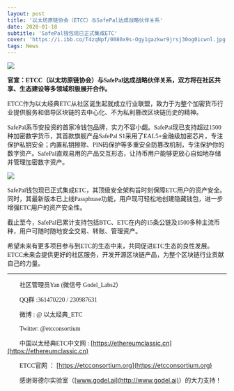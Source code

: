 ```yaml
---
layout: post
title: '以太坊原链协会（ETCC）与SafePal达成战略伙伴关系'
date: 2020-01-18
subtitle: 'SafePal钱包现已正式集成ETC'
cover: 'https://i.ibb.co/T4zqNpf/0080x9s-Ogy1gazkwr9jrsj30og0icwnl.jpg'
tags: News
---
```


![](https://i.ibb.co/T4zqNpf/0080x9s-Ogy1gazkwr9jrsj30og0icwnl.jpg)


**<font face="微软雅黑">官宣：ETCC（以太坊原链协会）与SafePal达成战略伙伴关系，双方将在社区共享、生态建设等多领域积极展开合作。</font>**

<font face="微软雅黑">ETCC作为以太经典ETC从社区诞生起就成立行业联盟，致力于为整个加密货币行业提供服务和倡导区块链的去中心化、不为私利篡改区块链历史的精神。</font>

<font face="微软雅黑">SafePal系币安投资的首家冷钱包品牌，实力不容小觑。SafePal现已支持超过1500种加密数字货币，其首款旗舰产品SafePal S1采用了EAL5+金融级加密芯片，专注保护私钥安全；内置私钥擦除、PIN码保护等多重安全防篡改机制，专注保护你的数字资产。SafePal直观易用的产品交互形态，让持币用户能够更放心自如地存储并管理加密数字资产。</font>


![](https://i.ibb.co/CVwxwdV/2.png)


<font face="微软雅黑">SafePal钱包现已正式集成ETC，其顶级安全架构旨时刻保障ETC用户的资产安全。同时，其最新版本已上线Passphrase功能，用户现可轻松地创建隐藏钱包，进一步增强ETC用户的资产安全性。</font>


<font face="微软雅黑">截止至今，SafePal已累计支持包括BTC、ETC在内的15条公链及1500多种主流币种，用户可随时随地安全交易、转账、管理资产。</font>


<font face="微软雅黑">希望未来有更多项目参与到ETC的生态中来，共同促进ETC生态的良性发展。ETCC未来会提供更好的社区服务，开发开源区块链产品，为整个区块链行业贡献自己的力量。</font>


----------


&emsp;&emsp;<font face="微软雅黑">社区管理员Yan (微信号 Godel_Labs2）</font>

&emsp;&emsp;<font face="微软雅黑">QQ群 :361470220 / 230987631</font>

&emsp;&emsp;<font face="微软雅黑">微博 : @ 以太经典_ETC </font>

&emsp;&emsp;<font face="微软雅黑">Twitter: @etcconsortium</font>

&emsp;&emsp;<font face="微软雅黑">中国以太经典ETC中文网 : </font>[https://ethereumclassic.cn](https://ethereumclassic.cn)

&emsp;&emsp;<font face="微软雅黑">ETCC官网 ： </font>[https://etcconsortium.org](https://etcconsortium.org)

&emsp;&emsp;<font face="微软雅黑">感谢哥德尔实验室（</font>[www.godel.ai](http://www.godel.ai)<font face="微软雅黑">）的大力支持！</font>
